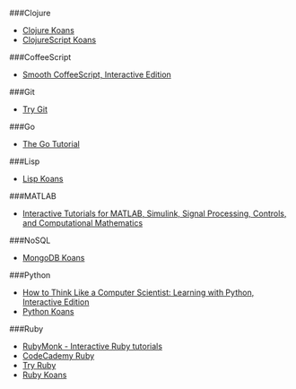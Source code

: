 ###Clojure
* [Clojure Koans](http://clojurekoans.com/)
* [ClojureScript Koans](http://clojurescriptkoans.com/)


###CoffeeScript
* [Smooth CoffeeScript, Interactive Edition](http://autotelicum.github.io/Smooth-CoffeeScript/interactive/interactive-coffeescript.html)


###Git
* [Try Git](http://try.github.io)


###Go
* [The Go Tutorial](http://golang.org/doc/go_tutorial.html)


###Lisp
* [Lisp Koans](https://github.com/google/lisp-koans)


###MATLAB
* [Interactive Tutorials for MATLAB, Simulink, Signal Processing, Controls, and Computational Mathematics](http://www.mathworks.com/tutorials)


###NoSQL
* [MongoDB Koans](https://github.com/chicagoruby/MongoDB_Koans)


###Python
* [How to Think Like a Computer Scientist: Learning with Python, Interactive Edition](http://interactivepython.org/courselib/static/thinkcspy/index.html)
* [Python Koans](https://github.com/gregmalcolm/python_koans)


###Ruby
* [RubyMonk - Interactive Ruby tutorials](http://rubymonk.com)
* [CodeCademy Ruby](http://www.codecademy.com/tracks/ruby)
* [Try Ruby](http://tryruby.org/)
* [Ruby Koans](http://www.rubykoans.com/)
